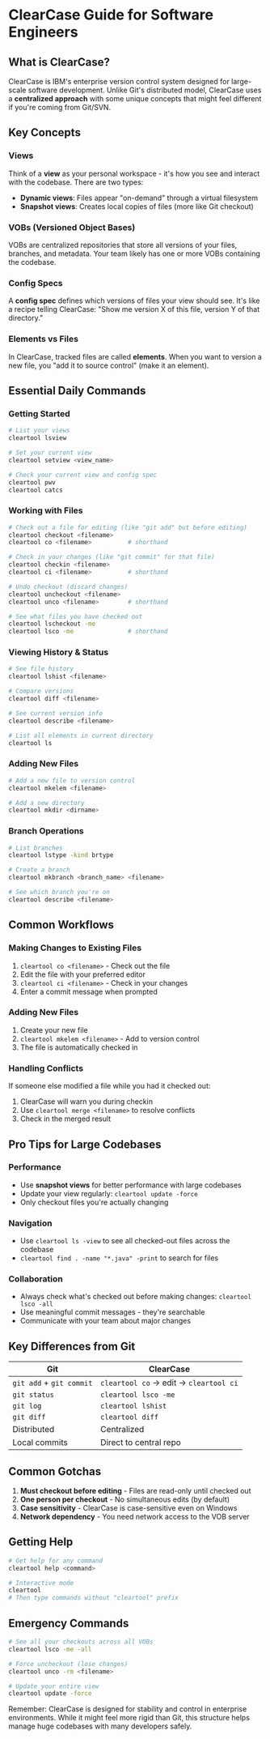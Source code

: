 # ClearCase Guide for Software Engineers

## What is ClearCase?

ClearCase is IBM's enterprise version control system designed for large-scale software development. Unlike Git's distributed model, ClearCase uses a **centralized approach** with some unique concepts that might feel different if you're coming from Git/SVN.

## Key Concepts

### Views
Think of a **view** as your personal workspace - it's how you see and interact with the codebase. There are two types:
- **Dynamic views**: Files appear "on-demand" through a virtual filesystem
- **Snapshot views**: Creates local copies of files (more like Git checkout)

### VOBs (Versioned Object Bases)
VOBs are centralized repositories that store all versions of your files, branches, and metadata. Your team likely has one or more VOBs containing the codebase.

### Config Specs
A **config spec** defines which versions of files your view should see. It's like a recipe telling ClearCase: "Show me version X of this file, version Y of that directory."

### Elements vs Files
In ClearCase, tracked files are called **elements**. When you want to version a new file, you "add it to source control" (make it an element).

## Essential Daily Commands

### Getting Started
```bash
# List your views
cleartool lsview

# Set your current view
cleartool setview <view_name>

# Check your current view and config spec
cleartool pwv
cleartool catcs
```

### Working with Files
```bash
# Check out a file for editing (like "git add" but before editing)
cleartool checkout <filename>
cleartool co <filename>          # shorthand

# Check in your changes (like "git commit" for that file)
cleartool checkin <filename>
cleartool ci <filename>          # shorthand

# Undo checkout (discard changes)
cleartool uncheckout <filename>
cleartool unco <filename>        # shorthand

# See what files you have checked out
cleartool lscheckout -me
cleartool lsco -me               # shorthand
```

### Viewing History & Status
```bash
# See file history
cleartool lshist <filename>

# Compare versions
cleartool diff <filename>

# See current version info
cleartool describe <filename>

# List all elements in current directory
cleartool ls
```

### Adding New Files
```bash
# Add a new file to version control
cleartool mkelem <filename>

# Add a new directory
cleartool mkdir <dirname>
```

### Branch Operations
```bash
# List branches
cleartool lstype -kind brtype

# Create a branch
cleartool mkbranch <branch_name> <filename>

# See which branch you're on
cleartool describe <filename>
```

## Common Workflows

### Making Changes to Existing Files
1. `cleartool co <filename>` - Check out the file
2. Edit the file with your preferred editor
3. `cleartool ci <filename>` - Check in your changes
4. Enter a commit message when prompted

### Adding New Files
1. Create your new file
2. `cleartool mkelem <filename>` - Add to version control
3. The file is automatically checked in

### Handling Conflicts
If someone else modified a file while you had it checked out:
1. ClearCase will warn you during checkin
2. Use `cleartool merge <filename>` to resolve conflicts
3. Check in the merged result

## Pro Tips for Large Codebases

### Performance
- Use **snapshot views** for better performance with large codebases
- Update your view regularly: `cleartool update -force`
- Only checkout files you're actually changing

### Navigation
- Use `cleartool ls -view` to see all checked-out files across the codebase
- `cleartool find . -name "*.java" -print` to search for files

### Collaboration
- Always check what's checked out before making changes: `cleartool lsco -all`
- Use meaningful commit messages - they're searchable
- Communicate with your team about major changes

## Key Differences from Git

| Git | ClearCase |
|-----|-----------|
| `git add` + `git commit` | `cleartool co` → edit → `cleartool ci` |
| `git status` | `cleartool lsco -me` |
| `git log` | `cleartool lshist` |
| `git diff` | `cleartool diff` |
| Distributed | Centralized |
| Local commits | Direct to central repo |

## Common Gotchas

1. **Must checkout before editing** - Files are read-only until checked out
2. **One person per checkout** - No simultaneous edits (by default)
3. **Case sensitivity** - ClearCase is case-sensitive even on Windows
4. **Network dependency** - You need network access to the VOB server

## Getting Help

```bash
# Get help for any command
cleartool help <command>

# Interactive mode
cleartool
# Then type commands without "cleartool" prefix
```

## Emergency Commands

```bash
# See all your checkouts across all VOBs
cleartool lsco -me -all

# Force uncheckout (lose changes)
cleartool unco -rm <filename>

# Update your entire view
cleartool update -force
```

Remember: ClearCase is designed for stability and control in enterprise environments. While it might feel more rigid than Git, this structure helps manage huge codebases with many developers safely.
